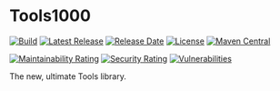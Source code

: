 # Tools1000

[![Build](https://github.com/kerner1000/tools1000/actions/workflows/build.yml/badge.svg)](https://github.com/kerner1000/tools1000/actions/workflows/build.yml) [![Latest Release](https://img.shields.io/github/release/kerner1000/tools1000.svg)](https://github.com/kerner1000/tools1000/releases/latest) [![Release Date](https://img.shields.io/github/release-date/kerner1000/tools1000?color=blue)](https://github.com/kerner1000/tools1000/releases/latest) [![License](https://img.shields.io/github/license/kerner1000/tools1000.svg)](https://github.com/kerner1000/tools1000/blob/master/LICENSE) [![Maven Central](https://maven-badges.herokuapp.com/maven-central/com.github.kerner1000/tools1000/badge.svg)](https://maven-badges.herokuapp.com/maven-central/com.github.kerner1000/tools1000)

[![Maintainability Rating](https://sonarcloud.io/api/project_badges/measure?project=kerner1000_tools1000&metric=sqale_rating)](https://sonarcloud.io/summary/new_code?id=kerner1000_tools1000)
[![Security Rating](https://sonarcloud.io/api/project_badges/measure?project=kerner1000_tools1000&metric=security_rating)](https://sonarcloud.io/summary/new_code?id=kerner1000_tools1000)
[![Vulnerabilities](https://sonarcloud.io/api/project_badges/measure?project=kerner1000_tools1000&metric=vulnerabilities)](https://sonarcloud.io/summary/new_code?id=kerner1000_tools1000)

The new, ultimate Tools library.
